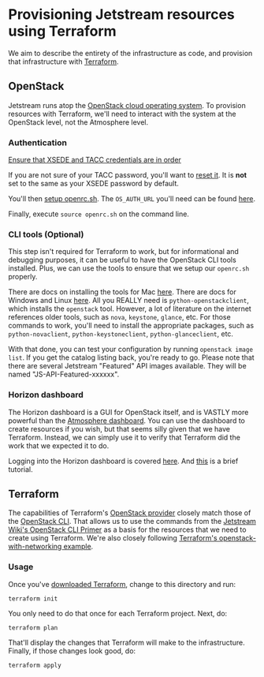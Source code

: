 # Provisioning Jetstream resources using Terraform

We aim to describe the entirety of the infrastructure as code, and provision that infrastructure with [Terraform](
https://www.terraform.io/).

## OpenStack

Jetstream runs atop the [OpenStack cloud operating system](https://www.openstack.org/software/). To provision
resources with Terraform, we'll need to interact with the system at the OpenStack level, not the Atmosphere level.

### Authentication

[Ensure that XSEDE and TACC credentials are in order](
https://iujetstream.atlassian.net/wiki/display/JWT/After+API+access+has+been+granted)

If you are not sure of your TACC password, you'll want to [reset it](
https://portal.tacc.utexas.edu/password-reset/-/password/request-reset). It is **not** set to the same as your XSEDE
password by default.

You'll then [setup openrc.sh](https://iujetstream.atlassian.net/wiki/display/JWT/Setting+up+openrc.sh).
The `OS_AUTH_URL` you'll need can be found [here](https://wiki.ucar.edu/display/unidata/Jetstream+Authentication).

Finally, execute `source openrc.sh` on the command line.

### CLI tools (Optional)

This step isn't required for Terraform to work, but for informational and debugging purposes, it can be useful to
have the OpenStack CLI tools installed. Plus, we can use the tools to ensure that we setup our `openrc.sh` properly.

There are docs on installing the tools for Mac [here](
https://iujetstream.atlassian.net/wiki/display/JWT/Installing+the+Openstack+clients+on+OS+X).
There are docs for Windows and Linux [here](
http://docs.openstack.org/user-guide/common/cli_install_openstack_command_line_clients.html). All you REALLY need is
`python-openstackclient`, which installs the `openstack` tool. However, a lot of literature on the internet references
older tools, such as `nova`, `keystone`, `glance`, etc. For those commands to work, you'll need to install the
appropriate packages, such as `python-novaclient`, `python-keystoneclient`, `python-glanceclient`, etc.

With that done, you can test your configuration by running `openstack image list`. If you get the catalog listing back,
you're ready to go. Please note that there are several Jetstream "Featured" API images available. They will be named
"JS-API-Featured-xxxxxx".

### Horizon dashboard

The Horizon dashboard is a GUI for OpenStack itself, and is VASTLY more powerful than the [Atmosphere dashboard](
https://use.jetstream-cloud.org/application/dashboard). You can use the dashboard to create resources if you wish,
but that seems silly given that we have Terraform. Instead, we can simply use it to verify that Terraform did the
work that we expected it to do.

Logging into the Horizon dashboard is covered [here](
https://iujetstream.atlassian.net/wiki/display/JWT/After+API+access+has+been+granted). And [this](
https://iujetstream.atlassian.net/wiki/display/JWT/Setup+for+Horizon+API+User+Instances) is a brief tutorial.

## Terraform

The capabilities of Terraform's [OpenStack provider](https://www.terraform.io/docs/providers/openstack/index.html)
closely match those of the [OpenStack CLI](https://docs.openstack.org/python-openstackclient/latest/cli/index.html).
That allows us to use the commands from the [Jetstream Wiki's OpenStack CLI Primer](
https://iujetstream.atlassian.net/wiki/display/JWT/OpenStack+command+line) as a basis for the resources that we need to
create using Terraform. We're also closely following [Terraform's openstack-with-networking example](
https://github.com/terraform-providers/terraform-provider-openstack/tree/master/examples/app-with-networking).

### Usage

Once you've [downloaded Terraform](https://www.terraform.io/downloads.html), change to this directory and run:

`terraform init`

You only need to do that once for each Terraform project. Next, do:

`terraform plan`

That'll display the changes that Terraform will make to the infrastructure. Finally, if those changes look good, do:

`terraform apply`
